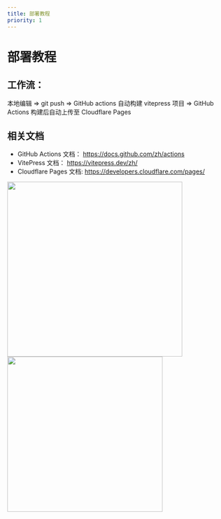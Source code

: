 ```yaml
---
title: 部署教程
priority: 1
---
```


# 部署教程

## 工作流：
本地编辑 => git push => GitHub actions 自动构建 vitepress 项目 => GitHub Actions 构建后自动上传至 Cloudflare Pages

## 相关文档

- GitHub Actions 文档： https://docs.github.com/zh/actions
- VitePress 文档： https://vitepress.dev/zh/
- Cloudflare Pages 文档: https://developers.cloudflare.com/pages/

<a href="https://github.com/Leetfs/">
  <img width=400 align="center" src="https://github-readme-stats.vercel.app/api?username=Leetfs&show_icons=true&count_private=true" />
</a>
<a href="https://github.com/Leetfs/">
  <img width=355 align="center" src="https://github-readme-stats.vercel.app/api/top-langs?username=Leetfs&layout=compact&langs_count=8" />
</a><br><br>